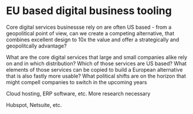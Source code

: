 # EU based digital business tooling
Core digital services businessse rely on are often US based - from a geopolitical point of view, can we create a competing alternative, that combines excellent design to 10x the value and offer a strategically and geopolitcally advantage?

What are the core digital services that large and small companies alike rely on and in which distribution?
Which of those services are US based?
What elements of those services can be copied to build a European alternative that is also fastly more usable?
What political shifts are on the horizon that might compell companies to switch in the upcoming years

Cloud hosting, ERP software, etc.
More research necessary









Hubspot, Netsuite, etc.